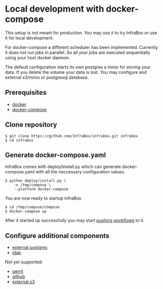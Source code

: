# Local development with docker-compose
This setup is not meant for production. You may use it to try InfraBox or use it for local development.

For docker-compose a different scheduler has been implemented. Currently it does not run jobs in parallel. So all your jobs are executed sequentially using your host docker daemon.

The default configuration starts its own postgres a minio for storing your data. If you delete the volume your data is lost. You may configure and external s3/minio or postgresql database.

## Prerequisites
- [docker](https://www.docker.com/)
- [docker-compose](https://docs.docker.com/compose/)

## Clone repository

    $ git clone https://github.com/InfraBox/infrabox.git infrabox
    $ cd infrabox

## Generate docker-compose.yaml
InfraBox comes with deploy/install.py which can generate docker-compose.yaml with all the neccessary configuration values.

    $ python deploy/install.py \
        -o /tmp/compose \
        --platform docker-compose

You are now ready to startup InfraBox

    $ cd /tmp/compose/compose
    $ docker-compose up

After it started up successfully you may start [pushing workflows](./guides/upload.md) to it.

## Configure additional components
- [external postgres](/docs/storage/postgres.md)
- [ldap](configure/ldap.md)

Not yet supported:
- [gerrit](configure/gerrit.md)
- [github](configure/github.md)
- [external s3](/docs/storage/s3.md)
